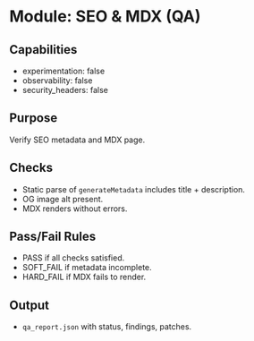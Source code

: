 # Module: SEO & MDX (QA)

## Capabilities
- experimentation: false
- observability: false
- security_headers: false

## Purpose
Verify SEO metadata and MDX page.

## Checks
- Static parse of `generateMetadata` includes title + description.
- OG image alt present.
- MDX renders without errors.

## Pass/Fail Rules
- PASS if all checks satisfied.
- SOFT_FAIL if metadata incomplete.
- HARD_FAIL if MDX fails to render.

## Output
- `qa_report.json` with status, findings, patches.
